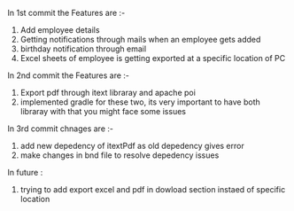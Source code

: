 In 1st commit the Features are :-

1. Add employee details
2. Getting notifications through mails when an employee gets added
3. birthday notification through email
4. Excel sheets of employee is getting exported at a specific location of PC

In 2nd commit the Features are :-

1. Export pdf through itext libraray and apache poi
2. implemented gradle for these two, its very important to have both libraray with that you might face some issues

In 3rd commit chnages are :-
1. add new depedency of itextPdf as old depedency gives error
2. make changes in bnd file to resolve depedency issues

In future :
1. trying to add export excel and pdf in dowload section instaed of specific location
